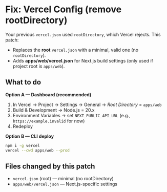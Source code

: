 # Fix: Vercel Config (remove rootDirectory)

Your previous `vercel.json` used `rootDirectory`, which Vercel rejects.
This patch:
- Replaces the **root** `vercel.json` with a minimal, valid one (no `rootDirectory`).
- Adds **apps/web/vercel.json** for Next.js build settings (only used if project root is `apps/web`).

## What to do

**Option A — Dashboard (recommended)**
1. In Vercel → Project → Settings → General → *Root Directory* = `apps/web`
2. Build & Development → Node.js = 20.x
3. Environment Variables → set `NEXT_PUBLIC_API_URL` (e.g., `https://example.invalid` for now)
4. Redeploy

**Option B — CLI deploy**
```bash
npm i -g vercel
vercel --cwd apps/web --prod
```

## Files changed by this patch
- `vercel.json` (root) — minimal (no rootDirectory)
- `apps/web/vercel.json` — Next.js-specific settings
